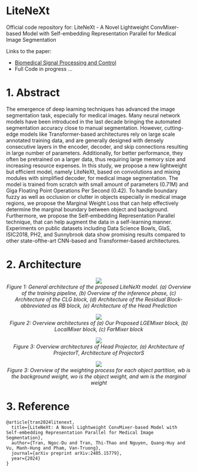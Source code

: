 # LiteNeXt
Official code repository for: LiteNeXt - A Novel Lightweight ConvMixer-based Model with Self-embedding
Representation Parallel for Medical Image Segmentation

Links to the paper:
+ [Biomedical Signal Processing and Control](https://www.sciencedirect.com/science/article/pii/S1746809425002848?via%3Dihub)
+ Full Code in progress ...

# 1. Abstract
The emergence of deep learning techniques has advanced the image segmentation task, especially
for medical images. Many neural network models have been introduced in the last decade bringing the
automated segmentation accuracy close to manual segmentation. However, cutting-edge models like
Transformer-based architectures rely on large scale annotated training data, and are generally designed
with densely consecutive layers in the encoder, decoder, and skip connections resulting in large number
of parameters. Additionally, for better performance, they often be pretrained on a larger data, thus
requiring large memory size and increasing resource expenses. In this study, we propose a new
lightweight but efficient model, namely LiteNeXt, based on convolutions and mixing modules with
simplified decoder, for medical image segmentation. The model is trained from scratch with small
amount of parameters (0.71M) and Giga Floating Point Operations Per Second (0.42). To handle
boundary fuzzy as well as occlusion or clutter in objects especially in medical image regions, we propose
the Marginal Weight Loss that can help effectively determine the marginal boundary between object and
background. Furthermore, we propose the Self-embedding Representation Parallel technique, that can
help augment the data in a self-learning manner. Experiments on public datasets including Data Science
Bowls, GlaS, ISIC2018, PH2, and Sunnybrook data show promising results compared to other state-ofthe-art CNN-based and Transformer-based architectures.

# 2. Architecture


<p align="center">
	<img , src="https://github.com/user-attachments/assets/8f4eb3d2-951d-41ca-8fdc-5c6567e3edd3"> <br />
	<em>
		Figure 1: General architecture of the proposed LiteNeXt model. (a) Overview of the training pipeline,
(b) Overview of the inference phase, (c) Architecture of the CLG block, (d) Architecture of the Residual
Block-abbreviated as RB block, (e) Architecture of the Head Prediction
	</em>
</p>

<p align="center">
	<img , src="https://github.com/user-attachments/assets/4341d494-cc0a-46d5-acb2-64d1b0459360"> <br />
	<em>
		Figure 2: Overview architectures of (a) Our Proposed LGEMixer block, (b) LocalMixer block,
(c) FarMixer block
	</em>
</p>

<p align="center">
	<img , src="https://github.com/user-attachments/assets/bad65495-5468-4252-b3ad-8f7652f6deb6"> <br />
	<em>
		Figure 3: Overview architectures of Head Projector, (a) Architecture of ProjectorT, Architecture of
ProjectorS
	</em>
</p>

<p align="center">
	<img , src="https://github.com/user-attachments/assets/b7b8d727-4483-4666-a55e-8a53aff3e457"> <br />
	<em>
		Figure 3: Overview of the weighting process for each object partition, wb is the background weight, wo
is the object weight, and wm is the marginal weight
	</em>
</p>

# 3. Reference
```
@article{tran2024litenext,
  title={LiteNeXt: A Novel Lightweight ConvMixer-based Model with Self-embedding Representation Parallel for Medical Image Segmentation},
  author={Tran, Ngoc-Du and Tran, Thi-Thao and Nguyen, Quang-Huy and Vu, Manh-Hung and Pham, Van-Truong},
  journal={arXiv preprint arXiv:2405.15779},
  year={2024}
}
```


